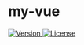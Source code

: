 # my-vue

<a href="https://www.npmjs.com/package/@kirillkuzmin/my-vue">
  <img src="https://img.shields.io/npm/v/@kirillkuzmin/my-vue.svg?style=flat-square" alt="Version">
</a>
<a href="https://github.com/kirillkuzmin/my-vue/blob/master/LICENSE">
  <img src="https://img.shields.io/npm/l/@kirillkuzmin/my-vue.svg?style=flat-square" alt="License">
</a>